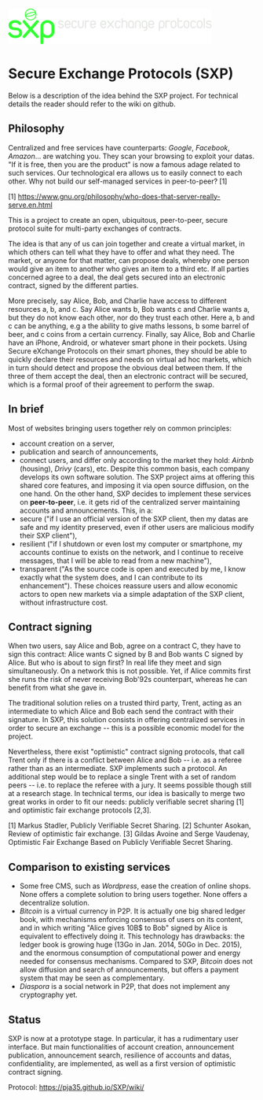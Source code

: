 ![SXP](/docs/images/sxp.svg)

# Secure Exchange Protocols (SXP)

Below is a description of the idea behind the SXP project. For technical details the reader should refer to the wiki on github.

## Philosophy

Centralized and free services have counterparts: *Google*, *Facebook*, *Amazon*... are watching you. They scan your browsing to exploit your datas. "If it is free, then you are the product" is now a famous adage related to such services. Our technological era allows us to easily connect to each other. Why not build our self-managed services in peer-to-peer? [1]

[1] https://www.gnu.org/philosophy/who-does-that-server-really-serve.en.html

This is a project to create an open, ubiquitous, peer-to-peer, secure protocol suite for multi-party exchanges of contracts.

The idea is that any of us can join together and create a virtual market, in which others can tell what they have to offer and what they need. The market, or anyone for that matter, can propose deals, whereby one person would give an item to another who gives an item to a third etc. If all parties concerned agree to a deal, the deal gets secured into an electronic contract, signed by the different parties.

More precisely, say Alice, Bob, and Charlie have access to different resources a, b, and c. Say Alice wants b, Bob wants c and Charlie wants a, but they do not know each other, nor do they trust each other. Here a, b and c can be anything, e.g a the ability to give maths lessons, b some barrel of beer, and c coins from a certain currency. Finally, say Alice, Bob and Charlie have an iPhone, Android, or whatever smart phone in their pockets. Using Secure eXchange Protocols on their smart phones, they should be able to quickly declare their resources and needs on virtual ad hoc markets, which in turn should detect and propose the obvious deal between them. If the three of them accept the deal, then an electronic contract will be secured, which is a formal proof of their agreement to perform the swap.

## In brief

Most of websites bringing users together rely on common principles:
* account creation on a server,
* publication and search of announcements,
* connect users,
and differ only according to the market they hold: *Airbnb* (housing), *Drivy*  (cars), etc. Despite this common basis, each company develops its own software solution. The SXP project aims at offering this shared core features, and imposing it via open source diffusion, on the one hand. On the other hand, SXP decides to implement these services on **peer-to-peer**, i.e. it gets rid of the  centralized server maintaining accounts and announcements. This, in a:
* secure ("if I use an official version of the SXP client, then my datas are safe and my identity preserved, even if other users are malicious modify their SXP client"),
* resilient ("if I shutdown or even lost my computer or smartphone, my accounts continue to exists on the network, and I continue to receive messages, that I will be able to read from a new machine"),
* transparent ("As the source code is open and executed by me, I know exactly what the system does, and I can contribute to its enhancement").
These choices reassure users and allow economic actors to open new markets via a simple adaptation of the SXP client, without infrastructure cost.

## Contract signing

When two users, say Alice and Bob, agree on a contract C, they have to sign this contract: Alice wants C signed by B and Bob wants C signed by Alice. But who is about to sign first? In real life they meet and sign simultaneously. On a network this is not possible. Yet, if Alice commits first she runs the risk of never receiving Bob\'92s counterpart, whereas he can benefit from what she gave in.

The traditional solution relies on a trusted third party, Trent, acting as an intermediate to which Alice and Bob each send the contract with their signature. In SXP, this solution consists in offering centralized services in order to secure an exchange -- this is a possible economic model for the project.

Nevertheless, there exist "optimistic" contract signing protocols, that call Trent only if there is a conflict between Alice and Bob -- i.e. as a referee rather than as an intermediate. SXP implements such a protocol. An additional step would be to replace a single Trent with a set of random peers -- i.e. to replace the referee with a jury. It seems possible though still at a research stage. In technical terms, our idea is basically to merge two great works in order to fit our needs: publicly verifiable secret sharing [1] and optimistic fair exchange protocols [2,3].

[1] Markus Stadler, Publicly Verifiable Secret Sharing.
[2] Schunter Asokan, Review of optimistic fair exchange.
[3] Gildas Avoine and Serge Vaudenay, Optimistic Fair Exchange Based on Publicly Verifiable Secret Sharing.

## Comparison to existing services

* Some free CMS, such as *Wordpress*, ease the creation of online shops. None offers a complete solution to bring users together. None offers a decentralize solution.
* *Bitcoin* is a virtual currency in P2P. It is actually one big shared ledger book, with mechanisms enforcing consensus of users on its content, and in which writing "Alice gives 10B$ to Bob" signed by Alice is equivalent to effectively doing it. This technology has drawbacks: the ledger book is growing huge (13Go in Jan. 2014, 50Go in Dec. 2015), and the enormous consumption of computational power and energy needed for consensus mechanisms. Compared to SXP, *Bitcoin* does not allow diffusion and search of announcements, but offers a payment system that may be seen as complementary.
* *Diaspora* is a social network in P2P, that does not implement any cryptography yet.

## Status

SXP is now at a prototype stage. In particular, it has a rudimentary user interface. But main functionalities of account creation, announcement publication, announcement search, resilience of accounts and datas, confidentiality, are implemented, as well as a first version of optimistic contract signing.

Protocol: https://pja35.github.io/SXP/wiki/
